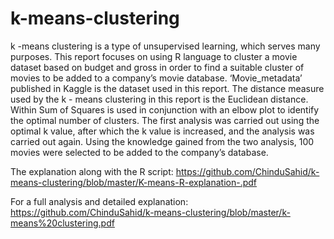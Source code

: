 # k-means-clustering

k -means clustering is a type of unsupervised learning, which serves many purposes. This report focuses on using R language to cluster a movie dataset based on budget and gross in order to find a suitable cluster of movies to be added to a company’s movie database. ‘Movie_metadata’
published in Kaggle is the dataset used in this report. The distance measure used by the k -
means clustering in this report is the Euclidean distance. Within Sum of Squares is used in
conjunction with an elbow plot to identify the optimal number of clusters. The first analysis
was carried out using the optimal k value, after which the k value is increased, and the analysis
was carried out again. Using the knowledge gained from the two analysis, 100 movies were
selected to be added to the company’s database.

The explanation along with the R script:
https://github.com/ChinduSahid/k-means-clustering/blob/master/K-means-R-explanation-.pdf

For a full analysis and detailed explanation:
https://github.com/ChinduSahid/k-means-clustering/blob/master/k-means%20clustering.pdf

